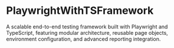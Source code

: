 # PlaywrightWithTSFramework
A scalable end-to-end testing framework built with Playwright and TypeScript, featuring modular architecture, reusable page objects, environment configuration, and advanced reporting integration.
